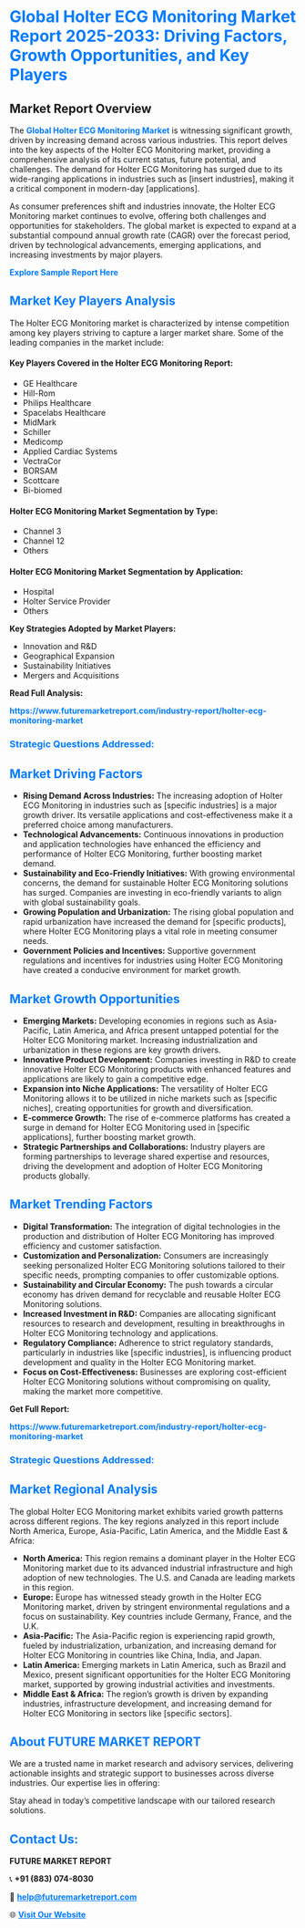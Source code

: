 <h1 style="color: #007BFF;">Global Holter ECG Monitoring Market Report 2025-2033: Driving Factors, Growth Opportunities, and Key Players</h1>

<section id="overview">
<h2>Market Report Overview</h2>
<p>The <a href="https://www.futuremarketreport.com/industry-report/holter-ecg-monitoring-market" style="color: #007BFF; text-decoration: none;"><strong>Global Holter ECG Monitoring Market</strong></a> is witnessing significant growth, driven by increasing demand across various industries. This report delves into the key aspects of the Holter ECG Monitoring market, providing a comprehensive analysis of its current status, future potential, and challenges. The demand for Holter ECG Monitoring has surged due to its wide-ranging applications in industries such as [insert industries], making it a critical component in modern-day [applications].</p>
<p>As consumer preferences shift and industries innovate, the Holter ECG Monitoring market continues to evolve, offering both challenges and opportunities for stakeholders. The global market is expected to expand at a substantial compound annual growth rate (CAGR) over the forecast period, driven by technological advancements, emerging applications, and increasing investments by major players.</p>
</section>

<section id="overview">
<p><a href="https://www.futuremarketreport.com/request-sample/reportId=28435" style="color: #007BFF; text-decoration: none;"><strong>Explore Sample Report Here</strong></a></p>
</section>

<section id="key-players">
<h2 style="color: #007BFF;">Market Key Players Analysis</h2>
<p>The Holter ECG Monitoring market is characterized by intense competition among key players striving to capture a larger market share. Some of the leading companies in the market include:</p>
<h4>Key Players Covered in the Holter ECG Monitoring Report:</h4>
<ul><li>GE Healthcare</li><li>Hill-Rom</li><li>Philips Healthcare</li><li>Spacelabs Healthcare</li><li>MidMark</li><li>Schiller</li><li>Medicomp</li><li>Applied Cardiac Systems</li><li>VectraCor</li><li>BORSAM</li><li>Scottcare</li><li>Bi-biomed</li></ul>
<h4>Holter ECG Monitoring Market Segmentation by Type:</h4>
<ul><li>Channel 3</li><li>Channel 12</li><li>Others</li></ul>

<h4>Holter ECG Monitoring Market Segmentation by Application:</h4>
<ul><li>Hospital</li><li>Holter Service Provider</li><li>Others</li></ul>
<p><strong>Key Strategies Adopted by Market Players:</strong></p>
<ul>
<li>Innovation and R&D</li>
<li>Geographical Expansion</li>
<li>Sustainability Initiatives</li>
<li>Mergers and Acquisitions</li>
</ul>
</section>

<section>
<p><strong>Read Full Analysis: </strong></p><a href="https://www.futuremarketreport.com/industry-report/holter-ecg-monitoring-market" style="color: #007BFF; text-decoration: none;"><strong>https://www.futuremarketreport.com/industry-report/holter-ecg-monitoring-market</strong></a>
<h3 style="color: #007BFF;">Strategic Questions Addressed:</h3>
</section>

<section id="driving-factors">
<h2 style="color: #007BFF;">Market Driving Factors</h2>
<ul>
<li><strong>Rising Demand Across Industries:</strong> The increasing adoption of Holter ECG Monitoring in industries such as [specific industries] is a major growth driver. Its versatile applications and cost-effectiveness make it a preferred choice among manufacturers.</li>
<li><strong>Technological Advancements:</strong> Continuous innovations in production and application technologies have enhanced the efficiency and performance of Holter ECG Monitoring, further boosting market demand.</li>
<li><strong>Sustainability and Eco-Friendly Initiatives:</strong> With growing environmental concerns, the demand for sustainable Holter ECG Monitoring solutions has surged. Companies are investing in eco-friendly variants to align with global sustainability goals.</li>
<li><strong>Growing Population and Urbanization:</strong> The rising global population and rapid urbanization have increased the demand for [specific products], where Holter ECG Monitoring plays a vital role in meeting consumer needs.</li>
<li><strong>Government Policies and Incentives:</strong> Supportive government regulations and incentives for industries using Holter ECG Monitoring have created a conducive environment for market growth.</li>
</ul>
</section>

<section id="growth-opportunities">
<h2 style="color: #007BFF;">Market Growth Opportunities</h2>
<ul>
<li><strong>Emerging Markets:</strong> Developing economies in regions such as Asia-Pacific, Latin America, and Africa present untapped potential for the Holter ECG Monitoring market. Increasing industrialization and urbanization in these regions are key growth drivers.</li>
<li><strong>Innovative Product Development:</strong> Companies investing in R&D to create innovative Holter ECG Monitoring products with enhanced features and applications are likely to gain a competitive edge.</li>
<li><strong>Expansion into Niche Applications:</strong> The versatility of Holter ECG Monitoring allows it to be utilized in niche markets such as [specific niches], creating opportunities for growth and diversification.</li>
<li><strong>E-commerce Growth:</strong> The rise of e-commerce platforms has created a surge in demand for Holter ECG Monitoring used in [specific applications], further boosting market growth.</li>
<li><strong>Strategic Partnerships and Collaborations:</strong> Industry players are forming partnerships to leverage shared expertise and resources, driving the development and adoption of Holter ECG Monitoring products globally.</li>
</ul>
</section>

<section id="trending-factors">
<h2 style="color: #007BFF;">Market Trending Factors</h2>
<ul>
<li><strong>Digital Transformation:</strong> The integration of digital technologies in the production and distribution of Holter ECG Monitoring has improved efficiency and customer satisfaction.</li>
<li><strong>Customization and Personalization:</strong> Consumers are increasingly seeking personalized Holter ECG Monitoring solutions tailored to their specific needs, prompting companies to offer customizable options.</li>
<li><strong>Sustainability and Circular Economy:</strong> The push towards a circular economy has driven demand for recyclable and reusable Holter ECG Monitoring solutions.</li>
<li><strong>Increased Investment in R&D:</strong> Companies are allocating significant resources to research and development, resulting in breakthroughs in Holter ECG Monitoring technology and applications.</li>
<li><strong>Regulatory Compliance:</strong> Adherence to strict regulatory standards, particularly in industries like [specific industries], is influencing product development and quality in the Holter ECG Monitoring market.</li>
<li><strong>Focus on Cost-Effectiveness:</strong> Businesses are exploring cost-efficient Holter ECG Monitoring solutions without compromising on quality, making the market more competitive.</li>
</ul>
</section>

<section>
<p><strong>Get Full Report: </strong></p><a href="https://www.futuremarketreport.com/industry-report/holter-ecg-monitoring-market" style="color: #007BFF; text-decoration: none;"><strong>https://www.futuremarketreport.com/industry-report/holter-ecg-monitoring-market</strong></a>
<h3 style="color: #007BFF;">Strategic Questions Addressed:</h3>
</section>


<section id="regional-analysis">
<h2 style="color: #007BFF;">Market Regional Analysis</h2>
<p>The global Holter ECG Monitoring market exhibits varied growth patterns across different regions. The key regions analyzed in this report include North America, Europe, Asia-Pacific, Latin America, and the Middle East & Africa:</p>
<ul>
<li><strong>North America:</strong> This region remains a dominant player in the Holter ECG Monitoring market due to its advanced industrial infrastructure and high adoption of new technologies. The U.S. and Canada are leading markets in this region.</li>
<li><strong>Europe:</strong> Europe has witnessed steady growth in the Holter ECG Monitoring market, driven by stringent environmental regulations and a focus on sustainability. Key countries include Germany, France, and the U.K.</li>
<li><strong>Asia-Pacific:</strong> The Asia-Pacific region is experiencing rapid growth, fueled by industrialization, urbanization, and increasing demand for Holter ECG Monitoring in countries like China, India, and Japan.</li>
<li><strong>Latin America:</strong> Emerging markets in Latin America, such as Brazil and Mexico, present significant opportunities for the Holter ECG Monitoring market, supported by growing industrial activities and investments.</li>
<li><strong>Middle East & Africa:</strong> The region’s growth is driven by expanding industries, infrastructure development, and increasing demand for Holter ECG Monitoring in sectors like [specific sectors].</li>
</ul>
</section>

<footer>
<h2 style="color: #007BFF;">About FUTURE MARKET REPORT</h2>
<p>We are a trusted name in market research and advisory services, delivering actionable insights and strategic support to businesses across diverse industries. Our expertise lies in offering:</p>

<p>Stay ahead in today’s competitive landscape with our tailored research solutions.</p>

<h2 style="color: #007BFF;">Contact Us:</h2>
<p><strong>FUTURE MARKET REPORT</strong></p>
<p>📞 <strong>+91 (883) 074-8030</strong></p>
<p>📧 <strong><a href="mailto:help@futuremarketreport.com" style="color: #007BFF;">help@futuremarketreport.com</a></strong></p>
<p>🌐 <strong><a href="https://www.futuremarketreport.com/" style="color: #007BFF;">Visit Our Website</a></strong></p>
</footer>